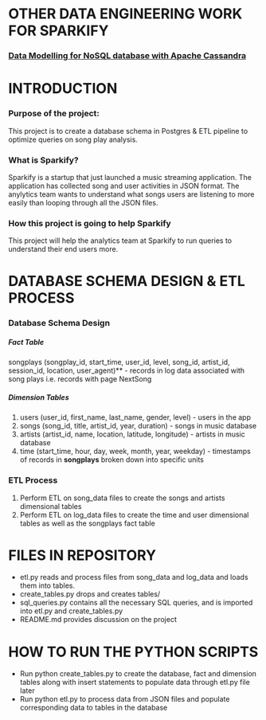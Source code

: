 # OTHER DATA ENGINEERING WORK FOR SPARKIFY
### [Data Modelling for NoSQL database with Apache Cassandra](https://github.com/lilianatang/data-modelling-with-apache-cassandra)
# INTRODUCTION
### Purpose of the project:
This project is to create a database schema in Postgres & ETL pipeline to optimize queries on song play analysis. 
### What is Sparkify?
Sparkify is a startup that just launched a music streaming application. The application has collected song and user activities in JSON format. The anylytics team wants to understand what songs users are listening to more easily than looping through all the JSON files. 
### How this project is going to help Sparkify
This project will help the analytics team at Sparkify to run queries to understand their end users more.
# DATABASE SCHEMA DESIGN & ETL PROCESS
### Database Schema Design
##### **Fact Table**
songplays (songplay_id, start_time, user_id, level, song_id, artist_id, session_id, location, user_agent)** - records in log data associated with song plays i.e. records with page NextSong
##### **Dimension Tables**
1. users (user_id, first_name, last_name, gender, level) - users in the app
2. songs (song_id, title, artist_id, year, duration) - songs in music database
3. artists (artist_id, name, location, latitude, longitude) - artists in music database
4. time (start_time, hour, day, week, month, year, weekday) - timestamps of records in **songplays** broken down into specific units
### ETL Process
1. Perform ETL on song_data files to create the songs and artists dimensional tables
2. Perform ETL on log_data files to create the time and user dimensional tables as well as the songplays fact table
# FILES IN REPOSITORY
* etl.py reads and process files from song_data and log_data and loads them into tables.
* create_tables.py drops and creates tables/ 
* sql_queries.py contains all the necessary SQL queries, and is imported into etl.py and create_tables.py
* README.md provides discussion on the project
# HOW TO RUN THE PYTHON SCRIPTS
* Run python create_tables.py to create the database, fact and dimension tables along with insert statements to populate data through etl.py file later
* Run python etl.py to process data from JSON files and populate corresponding data to tables in the database
